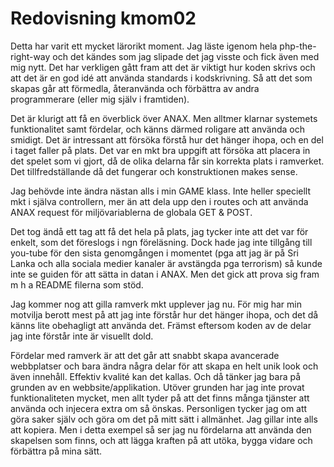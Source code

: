 ---
---
Redovisning kmom02
=========================

Detta har varit ett mycket lärorikt moment. Jag läste igenom hela php-the-right-way och det kändes som jag slipade det jag visste och fick även med mig nytt. Det har verkligen gått fram att det är viktigt hur koden skrivs och att det är en god idé att använda standards i kodskrivning. Så att det som skapas går att förmedla, återanvända och förbättra av andra programmerare (eller mig själv i framtiden).

Det är klurigt att få en överblick över ANAX. Men alltmer klarnar systemets funktionalitet samt fördelar, och känns därmed roligare att använda och smidigt. Det är intressant att försöka förstå hur det hänger ihopa, och en del i taget faller på plats. Det var en mkt bra uppgift att försöka att placera in det spelet som vi gjort, då de olika delarna får sin korrekta plats i ramverket. Det tillfredställande då det fungerar och konstruktionen makes sense.

Jag behövde inte ändra nästan alls i min GAME klass. Inte heller speciellt mkt i själva controllern, mer än att dela upp den i routes och att använda ANAX request för miljövariablerna de globala GET & POST.

Det tog ändå ett tag att få det hela på plats, jag tycker inte att det var för enkelt, som det föreslogs i ngn föreläsning. Dock hade jag inte tillgång till you-tube för den sista genomgången i momentet (pga att jag är på Sri Lanka och alla sociala medier kanaler är avstängda pga terrorism) så kunde inte se guiden för att sätta in datan i ANAX. Men det gick att prova sig fram m h a README filerna som stöd.

Jag kommer nog att gilla ramverk mkt upplever jag nu. För mig har min motvilja berott mest på att jag inte förstår hur det hänger ihopa, och det då känns lite obehagligt att använda det. Främst eftersom koden av de delar jag inte förstår inte är visuellt dold.

Fördelar med ramverk är att det går att snabbt skapa avancerade webbplatser och bara ändra några delar för att skapa en helt unik look och även innehåll. Effektiv kvalité kan det kallas. Och då tänker jag bara på grunden av en webbsite/applikation. Utöver grunden har jag inte provat funktionaliteten mycket, men allt tyder på att det finns många tjänster att använda och injecera extra om så önskas. Personligen tycker jag om att göra saker själv och göra om det på mitt sätt i allmänhet. Jag gillar inte alls att kopiera. Men i detta exempel så ser jag nu fördelarna att använda den skapelsen som finns, och att lägga kraften på att utöka, bygga vidare och förbättra på mina sätt.

